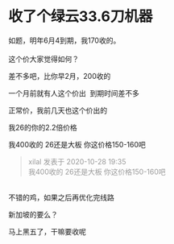 # 收了个绿云33.6刀机器


如题，明年6月4到期，我170收的。<br />
<br />
这个价大家觉得如何？

差不多吧，比你早2月，200收的

一个月前就有人这个价出&nbsp;&nbsp;到期时间差不多

正常价，我前几天也这个价出的

我26的你的2.2倍价格

我400收的 26还是大板 你这价格150-160吧

<div class="quote"><blockquote><font color="#999999">xilal 发表于 2020-10-28 19:35</font><br />
<font color="#999999">我400收的 26还是大板 你这价格150-160吧</font></blockquote></div><br />
不错的鸡，如果之后再优化完线路

新加坡的要么？

马上黑五了，干嘛要收呢
